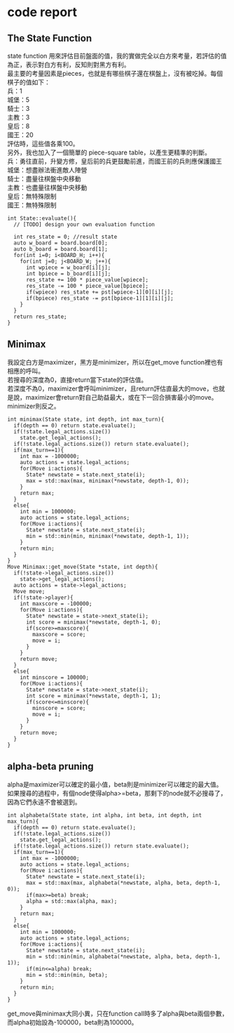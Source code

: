 # code report
## The State Function

state function 用來評估目前盤面的值，我的實做完全以白方來考量，若評估的值為正，表示對白方有利，反知則對黑方有利。\
最主要的考量因素是pieces，也就是有哪些棋子還在棋盤上，沒有被吃掉。每個棋子的值如下：\
兵：1\
城堡：5\
騎士：3\
主教：3\
皇后：8\
國王：20\
評估時，這些值各乘100。\
另外，我也加入了一個簡單的 piece-square table，以產生更精準的判斷。\
兵：勇往直前，升變方修，皇后前的兵更鼓勵前進，而國王前的兵則應保護國王\
城堡：想盡辦法衝進敵人陣營\
騎士：盡量往棋盤中央移動\
主教：也盡量往棋盤中央移動\
皇后：無特殊限制\
國王：無特殊限制
```
int State::evaluate(){
  // [TODO] design your own evaluation function

  int res_state = 0; //result state
  auto w_board = board.board[0];
  auto b_board = board.board[1];
  for(int i=0; i<BOARD_H; i++){
    for(int j=0; j<BOARD_W; j++){
      int wpiece = w_board[i][j];
      int bpiece = b_board[i][j];
      res_state += 100 * piece_value[wpiece];
      res_state -= 100 * piece_value[bpiece];
      if(wpiece) res_state += pst[wpiece-1][0][i][j];
      if(bpiece) res_state -= pst[bpiece-1][1][i][j];
    }
  }
  return res_state;
}
```

## Minimax

我設定白方是maximizer，黑方是minimizer，所以在get_move function裡也有相應的呼叫。\
若搜尋的深度為0，直接return當下state的評估值。\
若深度不為0，maximizer會呼叫minimizer，且return評估直最大的move，也就是說，maximizer會return對自己助益最大，或在下一回合損害最小的move。minimizer則反之。
```
int minimax(State state, int depth, int max_turn){
  if(depth == 0) return state.evaluate();
  if(!state.legal_actions.size())
    state.get_legal_actions();
  if(!state.legal_actions.size()) return state.evaluate();
  if(max_turn==1){
    int max = -1000000;
    auto actions = state.legal_actions;
    for(Move i:actions){
      State* newstate = state.next_state(i);
      max = std::max(max, minimax(*newstate, depth-1, 0));
    }
    return max;
  }
  else{
    int min = 1000000;
    auto actions = state.legal_actions;
    for(Move i:actions){
      State* newstate = state.next_state(i);
      min = std::min(min, minimax(*newstate, depth-1, 1));
    }
    return min;
  }
}
Move Minimax::get_move(State *state, int depth){
  if(!state->legal_actions.size())
    state->get_legal_actions();  
  auto actions = state->legal_actions;
  Move move;
  if(!state->player){
    int maxscore = -100000;
    for(Move i:actions){
      State* newstate = state->next_state(i);
      int score = minimax(*newstate, depth-1, 0);
      if(score>=maxscore){
        maxscore = score;
        move = i;
      }
    }
    return move;
  }
  else{
    int minscore = 100000;
    for(Move i:actions){
      State* newstate = state->next_state(i);
      int score = minimax(*newstate, depth-1, 1);
      if(score<=minscore){
        minscore = score;
        move = i;
      }
    }
    return move;
  }
}
```

## alpha-beta pruning

alpha是maximizer可以確定的最小值，beta則是minimizer可以確定的最大值。如果搜尋的過程中，有個node使得alpha>=beta，那剩下的node就不必搜尋了，因為它們永遠不會被選到。
```
int alphabeta(State state, int alpha, int beta, int depth, int max_turn){
  if(depth == 0) return state.evaluate();
  if(!state.legal_actions.size())
    state.get_legal_actions();
  if(!state.legal_actions.size()) return state.evaluate();
  if(max_turn==1){
    int max = -1000000;
    auto actions = state.legal_actions;
    for(Move i:actions){
      State* newstate = state.next_state(i);
      max = std::max(max, alphabeta(*newstate, alpha, beta, depth-1, 0));
      if(max>=beta) break;
      alpha = std::max(alpha, max);
    }
    return max;
  }
  else{
    int min = 1000000;
    auto actions = state.legal_actions;
    for(Move i:actions){
      State* newstate = state.next_state(i);
      min = std::min(min, alphabeta(*newstate, alpha, beta, depth-1, 1));
      if(min<=alpha) break;
      min = std::min(min, beta);
    }
    return min;
  }
}
```
get_move與minimax大同小異，只在function call時多了alpha與beta兩個參數，而alpha初始設為-100000，beta則為100000。
